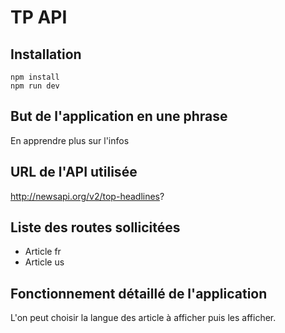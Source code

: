 # TP API

## Installation

```
npm install
npm run dev
```

## But de l'application en une phrase

En apprendre plus sur l'infos

## URL de l'API utilisée

http://newsapi.org/v2/top-headlines?

## Liste des routes sollicitées

- Article fr
- Article us

## Fonctionnement détaillé de l'application

L'on peut choisir la langue des article à afficher puis les afficher.
